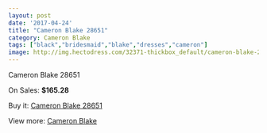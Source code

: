 ```yaml
---
layout: post
date: '2017-04-24'
title: "Cameron Blake 28651"
category: Cameron Blake
tags: ["black","bridesmaid","blake","dresses","cameron"]
image: http://img.hectodress.com/32371-thickbox_default/cameron-blake-28651.jpg
---
```

Cameron Blake 28651

On Sales: **$165.28**
<a href="https://www.hectodress.com/cameron-blake/14775-cameron-blake-28651.html"><amp-img layout="responsive" width="600" height="600" src="//img.hectodress.com/32371-thickbox_default/cameron-blake-28651.jpg" alt="Cameron Blake 28651 0" /></a>
<a href="https://www.hectodress.com/cameron-blake/14775-cameron-blake-28651.html"><amp-img layout="responsive" width="600" height="600" src="//img.hectodress.com/32372-thickbox_default/cameron-blake-28651.jpg" alt="Cameron Blake 28651 1" /></a>

Buy it: [Cameron Blake 28651](https://www.hectodress.com/cameron-blake/14775-cameron-blake-28651.html "Cameron Blake 28651")

View more: [Cameron Blake](https://www.hectodress.com/264-cameron-blake "Cameron Blake")